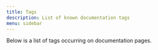 ```yaml
---
title: Tags
description: List of known documentation tags
menu: sidebar
---
```


Below is a list of tags occurring on documentation pages.
